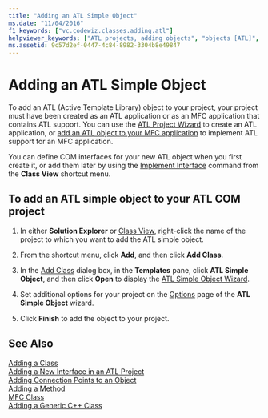 ```yaml
---
title: "Adding an ATL Simple Object"
ms.date: "11/04/2016"
f1_keywords: ["vc.codewiz.classes.adding.atl"]
helpviewer_keywords: ["ATL projects, adding objects", "objects [ATL]", "ATL, simple objects"]
ms.assetid: 9c57d2ef-0447-4c84-8982-3304b8e49847
---
```

# Adding an ATL Simple Object

To add an ATL (Active Template Library) object to your project, your project must have been created as an ATL application or as an MFC application that contains ATL support. You can use the [ATL Project Wizard](../../atl/reference/atl-project-wizard.md) to create an ATL application, or [add an ATL object to your MFC application](../../mfc/reference/adding-atl-support-to-your-mfc-project.md) to implement ATL support for an MFC application.

You can define COM interfaces for your new ATL object when you first create it, or add them later by using the [Implement Interface](../../ide/implement-interface-wizard.md) command from the **Class View** shortcut menu.

## To add an ATL simple object to your ATL COM project

1. In either **Solution Explorer** or [Class View](/visualstudio/ide/viewing-the-structure-of-code), right-click the name of the project to which you want to add the ATL simple object.

1. From the shortcut menu, click **Add**, and then click **Add Class**.

1. In the [Add Class](../../ide/add-class-dialog-box.md) dialog box, in the **Templates** pane, click **ATL Simple Object**, and then click **Open** to display the [ATL Simple Object Wizard](../../atl/reference/atl-simple-object-wizard.md).

1. Set additional options for your project on the [Options](../../atl/reference/options-atl-simple-object-wizard.md) page of the **ATL Simple Object** wizard.

1. Click **Finish** to add the object to your project.

## See Also

[Adding a Class](../../ide/adding-a-class-visual-cpp.md)<br/>
[Adding a New Interface in an ATL Project](../../atl/reference/adding-a-new-interface-in-an-atl-project.md)<br/>
[Adding Connection Points to an Object](../../atl/adding-connection-points-to-an-object.md)<br/>
[Adding a Method](../../ide/adding-a-method-visual-cpp.md)<br/>
[MFC Class](../../mfc/reference/adding-an-mfc-class.md)<br/>
[Adding a Generic C++ Class](../../ide/adding-a-generic-cpp-class.md)
